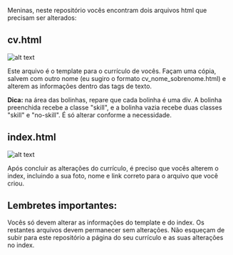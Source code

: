 

Meninas, neste repositório vocês encontram dois arquivos html que precisam ser alterados: 



## cv.html
![alt text](http://reprograma.com.br/images/cv-alteracoes.png)

Este arquivo é o template para o currículo de vocês. Façam uma cópia, salvem com outro nome (eu sugiro o formato cv_nome_sobrenome.html) e alterem as informações dentro das tags de texto. 

**Dica:** na área das bolinhas, repare que cada bolinha é uma div. A bolinha preenchida recebe a classe "skill", e a bolinha vazia recebe duas classes "skill" e "no-skill". É só alterar conforme a necessidade.


## index.html 
![alt text](http://reprograma.com.br/images/index-alteracoes.png)

Após concluir as alterações do currículo, é preciso que vocês alterem o index, incluindo a sua foto, nome e link correto para o arquivo que você criou.


## Lembretes importantes:

Vocês só devem alterar as informações do template e do index. Os restantes arquivos devem permanecer sem alterações.
Não esqueçam de subir para este repositório a página do seu currículo e as suas alterações no index.

